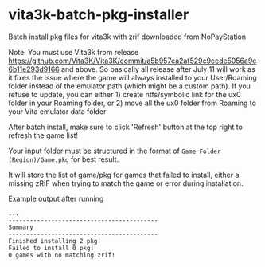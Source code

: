 # vita3k-batch-pkg-installer
Batch install pkg files for vita3k with zrif downloaded from NoPayStation

Note:
You must use Vita3k from release https://github.com/Vita3K/Vita3K/commit/a5b957ea2af529c9eede5056a9e6b11e293d9166 and above. So basically all release after July 11 will work as it fixes the issue where the game will always installed to your User/Roaming folder instead of the emulator path (which might be a custom path). If you refuse to update, you can either 1) create ntfs/symbolic link for the ux0 folder in your Roaming folder, or 2) move all the ux0 folder from Roaming to your Vita emulator data folder

After batch install, make sure to click 'Refresh' button at the top right to refresh the game list!

Your input folder must be structured in the format of `Game Folder (Region)/Game.pkg` for best result.

It will store the list of game/pkg for games that failed to install, either a missing zRIF when trying to match the game or error during installation.

Example output after running
```
...
------------------------------------------
Summary
------------------------------------------
Finished installing 2 pkg!
Failed to install 0 pkg!
0 games with no matching zrif!
```
